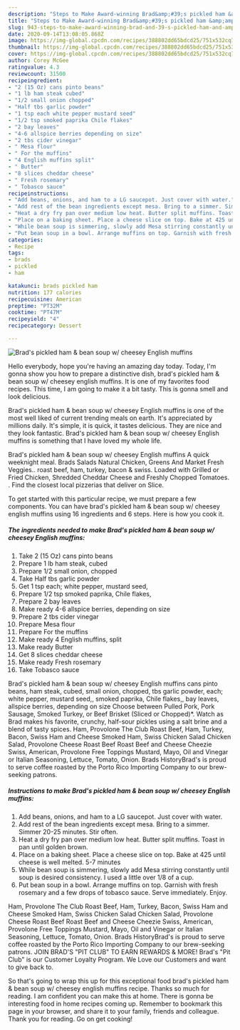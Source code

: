 ```yaml
---
description: "Steps to Make Award-winning Brad&amp;#39;s pickled ham &amp;amp; bean soup w/ cheesey English muffins"
title: "Steps to Make Award-winning Brad&amp;#39;s pickled ham &amp;amp; bean soup w/ cheesey English muffins"
slug: 943-steps-to-make-award-winning-brad-and-39-s-pickled-ham-and-amp-bean-soup-w-cheesey-english-muffins
date: 2020-09-14T13:08:05.868Z
image: https://img-global.cpcdn.com/recipes/388802dd65bdcd25/751x532cq70/brads-pickled-ham-bean-soup-w-cheesey-english-muffins-recipe-main-photo.jpg
thumbnail: https://img-global.cpcdn.com/recipes/388802dd65bdcd25/751x532cq70/brads-pickled-ham-bean-soup-w-cheesey-english-muffins-recipe-main-photo.jpg
cover: https://img-global.cpcdn.com/recipes/388802dd65bdcd25/751x532cq70/brads-pickled-ham-bean-soup-w-cheesey-english-muffins-recipe-main-photo.jpg
author: Corey McGee
ratingvalue: 4.3
reviewcount: 31500
recipeingredient:
- "2 (15 Oz) cans pinto beans"
- "1 lb ham steak cubed"
- "1/2 small onion chopped"
- "Half tbs garlic powder"
- "1 tsp each white pepper mustard seed"
- "1/2 tsp smoked paprika Chile flakes"
- "2 bay leaves"
- "4-6 allspice berries depending on size"
- "2 tbs cider vinegar"
- " Mesa flour"
- " For the muffins"
- "4 English muffins split"
- " Butter"
- "8 slices cheddar cheese"
- " Fresh rosemary"
- " Tobasco sauce"
recipeinstructions:
- "Add beans, onions, and ham to a LG saucepot. Just cover with water."
- "Add rest of the bean ingredients except mesa. Bring to a simmer. Simmer 20-25 minutes. Stir often."
- "Heat a dry fry pan over medium low heat. Butter split muffins. Toast in pan until golden brown."
- "Place on a baking sheet. Place a cheese slice on top. Bake at 425 until cheese is well melted. 5-7 minutes"
- "While bean soup is simmering, slowly add Mesa stirring constantly until soup is desired consistency. I used a little over 1/8 of a cup."
- "Put bean soup in a bowl. Arrange muffins on top. Garnish with fresh rosemary and a few drops of tobasco sauce. Serve immediately. Enjoy."
categories:
- Recipe
tags:
- brads
- pickled
- ham

katakunci: brads pickled ham 
nutrition: 177 calories
recipecuisine: American
preptime: "PT32M"
cooktime: "PT47M"
recipeyield: "4"
recipecategory: Dessert

---
```



![Brad&#39;s pickled ham &amp; bean soup w/ cheesey English muffins](https://img-global.cpcdn.com/recipes/388802dd65bdcd25/751x532cq70/brads-pickled-ham-bean-soup-w-cheesey-english-muffins-recipe-main-photo.jpg)

Hello everybody, hope you're having an amazing day today. Today, I'm gonna show you how to prepare a distinctive dish, brad&#39;s pickled ham &amp; bean soup w/ cheesey english muffins. It is one of my favorites food recipes. This time, I am going to make it a bit tasty. This is gonna smell and look delicious.

Brad&#39;s pickled ham &amp; bean soup w/ cheesey English muffins is one of the most well liked of current trending meals on earth. It's appreciated by millions daily. It's simple, it is quick, it tastes delicious. They are nice and they look fantastic. Brad&#39;s pickled ham &amp; bean soup w/ cheesey English muffins is something that I have loved my whole life.

Brad&#39;s pickled ham &amp; bean soup w/ cheesey English muffins A quick weeknight meal. Brads Salads Natural Chicken, Greens And Market Fresh Veggies.. roast beef, ham, turkey, bacon &amp; swiss. Loaded with Grilled or Fried Chicken, Shredded Cheddar Cheese and Freshly Chopped Tomatoes. . Find the closest local pizzerias that deliver on Slice.


To get started with this particular recipe, we must prepare a few components. You can have brad&#39;s pickled ham &amp; bean soup w/ cheesey english muffins using 16 ingredients and 6 steps. Here is how you cook it.

<!--inarticleads1-->

##### The ingredients needed to make Brad&#39;s pickled ham &amp; bean soup w/ cheesey English muffins:

1. Take 2 (15 Oz) cans pinto beans
1. Prepare 1 lb ham steak, cubed
1. Prepare 1/2 small onion, chopped
1. Take Half tbs garlic powder
1. Get 1 tsp each; white pepper, mustard seed,
1. Prepare 1/2 tsp smoked paprika, Chile flakes,
1. Prepare 2 bay leaves
1. Make ready 4-6 allspice berries, depending on size
1. Prepare 2 tbs cider vinegar
1. Prepare  Mesa flour
1. Prepare  For the muffins
1. Make ready 4 English muffins, split
1. Make ready  Butter
1. Get 8 slices cheddar cheese
1. Make ready  Fresh rosemary
1. Take  Tobasco sauce


Brad&#39;s pickled ham &amp; bean soup w/ cheesey English muffins cans pinto beans, ham steak, cubed, small onion, chopped, tbs garlic powder, each; white pepper, mustard seed,, smoked paprika, Chile flakes,, bay leaves, allspice berries, depending on size Choose between Pulled Pork, Pork Sausage, Smoked Turkey, or Beef Brisket (Sliced or Chopped)*. Watch as Brad makes his favorite, crunchy, half-sour pickles using a salt brine and a blend of tasty spices. Ham, Provolone The Club Roast Beef, Ham, Turkey, Bacon, Swiss Ham and Cheese Smoked Ham, Swiss Chicken Salad Chicken Salad, Provolone Cheese Roast Beef Roast Beef and Cheese Cheezie Swiss, American, Provolone Free Toppings Mustard, Mayo, Oil and Vinegar or Italian Seasoning, Lettuce, Tomato, Onion. Brads HistoryBrad&#39;s is proud to serve coffee roasted by the Porto Rico Importing Company to our brew-seeking patrons. 

<!--inarticleads2-->

##### Instructions to make Brad&#39;s pickled ham &amp; bean soup w/ cheesey English muffins:

1. Add beans, onions, and ham to a LG saucepot. Just cover with water.
1. Add rest of the bean ingredients except mesa. Bring to a simmer. Simmer 20-25 minutes. Stir often.
1. Heat a dry fry pan over medium low heat. Butter split muffins. Toast in pan until golden brown.
1. Place on a baking sheet. Place a cheese slice on top. Bake at 425 until cheese is well melted. 5-7 minutes
1. While bean soup is simmering, slowly add Mesa stirring constantly until soup is desired consistency. I used a little over 1/8 of a cup.
1. Put bean soup in a bowl. Arrange muffins on top. Garnish with fresh rosemary and a few drops of tobasco sauce. Serve immediately. Enjoy.


Ham, Provolone The Club Roast Beef, Ham, Turkey, Bacon, Swiss Ham and Cheese Smoked Ham, Swiss Chicken Salad Chicken Salad, Provolone Cheese Roast Beef Roast Beef and Cheese Cheezie Swiss, American, Provolone Free Toppings Mustard, Mayo, Oil and Vinegar or Italian Seasoning, Lettuce, Tomato, Onion. Brads HistoryBrad&#39;s is proud to serve coffee roasted by the Porto Rico Importing Company to our brew-seeking patrons. JOIN BRAD&#39;S &#34;PIT CLUB&#34; TO EARN REWARDS &amp; MORE! Brad&#39;s &#34;Pit Club&#34; is our Customer Loyalty Program. We Love our Customers and want to give back to. 

So that's going to wrap this up for this exceptional food brad&#39;s pickled ham &amp; bean soup w/ cheesey english muffins recipe. Thanks so much for reading. I am confident you can make this at home. There is gonna be interesting food in home recipes coming up. Remember to bookmark this page in your browser, and share it to your family, friends and colleague. Thank you for reading. Go on get cooking!
